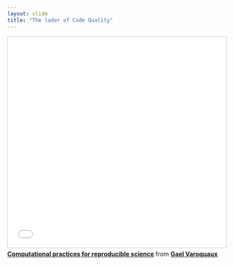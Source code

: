 ```yaml
---
layout: slide
title: "The lader of Code Quality"
---
```


<iframe src="//www.slideshare.net/slideshow/embed_code/key/z4U1yIHpY7Adg0?startSlide=24" width="595" height="485" frameborder="0" marginwidth="0" marginheight="0" scrolling="no" style="border:1px solid #CCC; border-width:1px; margin-bottom:5px; max-width: 100%;" allowfullscreen> </iframe> <div style="margin-bottom:5px"> <strong> <a href="//www.slideshare.net/GaelVaroquaux/computational-practices-for-reproducible-science" title="Computational practices for reproducible science" target="_blank">Computational practices for reproducible science</a> </strong> from <strong><a href="//www.slideshare.net/GaelVaroquaux" target="_blank">Gael Varoquaux</a></strong> </div>
